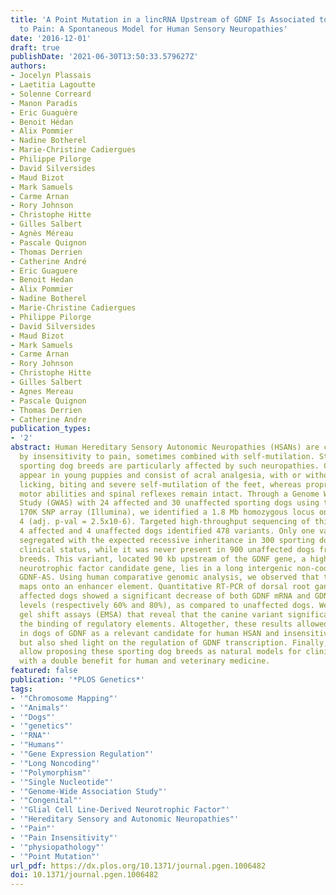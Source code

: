 ```yaml
---
title: 'A Point Mutation in a lincRNA Upstream of GDNF Is Associated to a Canine Insensitivity
  to Pain: A Spontaneous Model for Human Sensory Neuropathies'
date: '2016-12-01'
draft: true
publishDate: '2021-06-30T13:50:33.579627Z'
authors:
- Jocelyn Plassais
- Laetitia Lagoutte
- Solenne Correard
- Manon Paradis
- Eric Guaguère
- Benoit Hédan
- Alix Pommier
- Nadine Botherel
- Marie-Christine Cadiergues
- Philippe Pilorge
- David Silversides
- Maud Bizot
- Mark Samuels
- Carme Arnan
- Rory Johnson
- Christophe Hitte
- Gilles Salbert
- Agnès Méreau
- Pascale Quignon
- Thomas Derrien
- Catherine André
- Eric Guaguere
- Benoit Hedan
- Alix Pommier
- Nadine Botherel
- Marie-Christine Cadiergues
- Philippe Pilorge
- David Silversides
- Maud Bizot
- Mark Samuels
- Carme Arnan
- Rory Johnson
- Christophe Hitte
- Gilles Salbert
- Agnes Mereau
- Pascale Quignon
- Thomas Derrien
- Catherine Andre
publication_types:
- '2'
abstract: Human Hereditary Sensory Autonomic Neuropathies (HSANs) are characterized
  by insensitivity to pain, sometimes combined with self-mutilation. Strikingly, several
  sporting dog breeds are particularly affected by such neuropathies. Clinical signs
  appear in young puppies and consist of acral analgesia, with or without sudden intense
  licking, biting and severe self-mutilation of the feet, whereas proprioception,
  motor abilities and spinal reflexes remain intact. Through a Genome Wide Association
  Study (GWAS) with 24 affected and 30 unaffected sporting dogs using the Canine HD
  170K SNP array (Illumina), we identified a 1.8 Mb homozygous locus on canine chromosome
  4 (adj. p-val = 2.5x10-6). Targeted high-throughput sequencing of this locus in
  4 affected and 4 unaffected dogs identified 478 variants. Only one variant perfectly
  segregated with the expected recessive inheritance in 300 sporting dogs of known
  clinical status, while it was never present in 900 unaffected dogs from 130 other
  breeds. This variant, located 90 kb upstream of the GDNF gene, a highly relevant
  neurotrophic factor candidate gene, lies in a long intergenic non-coding RNAs (lincRNA),
  GDNF-AS. Using human comparative genomic analysis, we observed that the canine variant
  maps onto an enhancer element. Quantitative RT-PCR of dorsal root ganglia RNAs of
  affected dogs showed a significant decrease of both GDNF mRNA and GDNF-AS expression
  levels (respectively 60% and 80%), as compared to unaffected dogs. We thus performed
  gel shift assays (EMSA) that reveal that the canine variant significantly alters
  the binding of regulatory elements. Altogether, these results allowed the identification
  in dogs of GDNF as a relevant candidate for human HSAN and insensitivity to pain,
  but also shed light on the regulation of GDNF transcription. Finally, such results
  allow proposing these sporting dog breeds as natural models for clinical trials
  with a double benefit for human and veterinary medicine.
featured: false
publication: '*PLOS Genetics*'
tags:
- '"Chromosome Mapping"'
- '"Animals"'
- '"Dogs"'
- '"genetics"'
- '"RNA"'
- '"Humans"'
- '"Gene Expression Regulation"'
- '"Long Noncoding"'
- '"Polymorphism"'
- '"Single Nucleotide"'
- '"Genome-Wide Association Study"'
- '"Congenital"'
- '"Glial Cell Line-Derived Neurotrophic Factor"'
- '"Hereditary Sensory and Autonomic Neuropathies"'
- '"Pain"'
- '"Pain Insensitivity"'
- '"physiopathology"'
- '"Point Mutation"'
url_pdf: https://dx.plos.org/10.1371/journal.pgen.1006482
doi: 10.1371/journal.pgen.1006482
---
```


